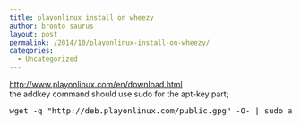 ```yaml
---
title: playonlinux install on wheezy
author: bronto saurus
layout: post
permalink: /2014/10/playonlinux-install-on-wheezy/
categories:
  - Uncategorized
---
```

<http://www.playonlinux.com/en/download.html>  
the addkey command should use sudo for the apt-key part;

<pre>wget -q "http://deb.playonlinux.com/public.gpg" -O- | sudo apt-key add -</pre>